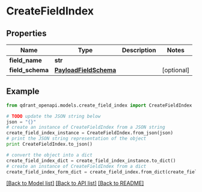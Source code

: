 # CreateFieldIndex


## Properties
Name | Type | Description | Notes
------------ | ------------- | ------------- | -------------
**field_name** | **str** |  | 
**field_schema** | [**PayloadFieldSchema**](PayloadFieldSchema.md) |  | [optional] 

## Example

```python
from qdrant_openapi.models.create_field_index import CreateFieldIndex

# TODO update the JSON string below
json = "{}"
# create an instance of CreateFieldIndex from a JSON string
create_field_index_instance = CreateFieldIndex.from_json(json)
# print the JSON string representation of the object
print CreateFieldIndex.to_json()

# convert the object into a dict
create_field_index_dict = create_field_index_instance.to_dict()
# create an instance of CreateFieldIndex from a dict
create_field_index_form_dict = create_field_index.from_dict(create_field_index_dict)
```
[[Back to Model list]](../README.md#documentation-for-models) [[Back to API list]](../README.md#documentation-for-api-endpoints) [[Back to README]](../README.md)


